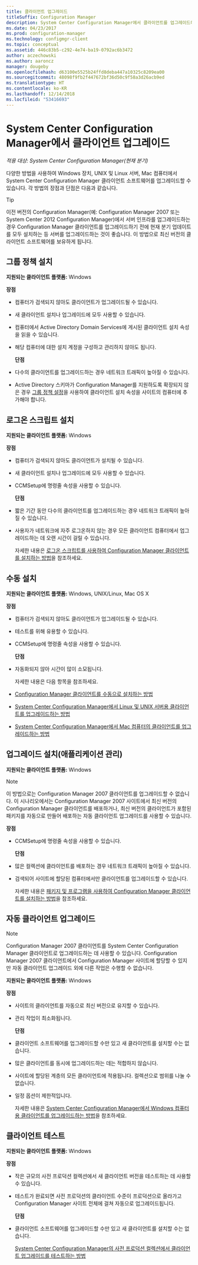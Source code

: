 ```yaml
---
title: 클라이언트 업그레이드
titleSuffix: Configuration Manager
description: System Center Configuration Manager에서 클라이언트를 업그레이드하는 방법에 대한 정보를 가져옵니다.
ms.date: 04/23/2017
ms.prod: configuration-manager
ms.technology: configmgr-client
ms.topic: conceptual
ms.assetid: 446c83b5-c292-4e74-ba19-0792ac6b3472
author: aczechowski
ms.author: aaroncz
manager: dougeby
ms.openlocfilehash: d63100e5525b24ffd8deba447a10325c8209ea00
ms.sourcegitcommit: 48098f9fb2f447672bf36d50c9f58a3d26acb9ed
ms.translationtype: HT
ms.contentlocale: ko-KR
ms.lasthandoff: 12/14/2018
ms.locfileid: "53416693"
---
```

# <a name="upgrade-clients-in-system-center-configuration-manager"></a>System Center Configuration Manager에서 클라이언트 업그레이드

*적용 대상: System Center Configuration Manager(현재 분기)*

다양한 방법을 사용하여 Windows 장치, UNIX 및 Linux 서버, Mac 컴퓨터에서 System Center Configuration Manager 클라이언트 소프트웨어를 업그레이드할 수 있습니다. 각 방법의 장점과 단점은 다음과 같습니다.  

> [!TIP]  
>  이전 버전의 Configuration Manager\(예: Configuration Manager 2007 또는 System Center 2012 Configuration Manager\)에서 서버 인프라를 업그레이드하는 경우 Configuration Manager 클라이언트를 업그레이드하기 전에 현재 분기 업데이트를 모두 설치하는 등 서버를 업그레이드하는 것이 좋습니다. 이 방법으로 최신 버전의 클라이언트 소프트웨어를 보유하게 됩니다.  

## <a name="group-policy-installation"></a>그룹 정책 설치  
 **지원되는 클라이언트 플랫폼:** Windows  

 **장점**  

- 컴퓨터가 검색되지 않아도 클라이언트가 업그레이드될 수 있습니다.  

- 새 클라이언트 설치나 업그레이드에 모두 사용할 수 있습니다.  

- 컴퓨터에서 Active Directory Domain Services에 게시된 클라이언트 설치 속성을 읽을 수 있습니다.  

- 해당 컴퓨터에 대한 설치 계정을 구성하고 관리하지 않아도 됩니다.  

  **단점**  

- 다수의 클라이언트를 업그레이드하는 경우 네트워크 트래픽이 높아질 수 있습니다.  

- Active Directory 스키마가 Configuration Manager를 지원하도록 확장되지 않은 경우 [그룹 정책 설정](../../../../core/clients/deploy/deploy-clients-to-windows-computers.md#BKMK_ClientGP)을 사용하여 클라이언트 설치 속성을 사이트의 컴퓨터에 추가해야 합니다.  


## <a name="logon-script-installation"></a>로그온 스크립트 설치  
 **지원되는 클라이언트 플랫폼:** Windows  

 **장점**  

- 컴퓨터가 검색되지 않아도 클라이언트가 설치될 수 있습니다.  

- 새 클라이언트 설치나 업그레이드에 모두 사용할 수 있습니다.  

- CCMSetup에 명령줄 속성을 사용할 수 있습니다.  

  **단점**  

- 짧은 기간 동안 다수의 클라이언트를 업그레이드하는 경우 네트워크 트래픽이 높아질 수 있습니다.  

- 사용자가 네트워크에 자주 로그온하지 않는 경우 모든 클라이언트 컴퓨터에서 업그레이드하는 데 오랜 시간이 걸릴 수 있습니다.  

  자세한 내용은 [로그온 스크립트를 사용하여 Configuration Manager 클라이언트를 설치하는 방법](../../../../core/clients/deploy/deploy-clients-to-windows-computers.md#BKMK_ClientLogonScript)을 참조하세요.  

## <a name="manual-installation"></a>수동 설치  
 **지원되는 클라이언트 플랫폼:** Windows, UNIX/Linux, Mac OS X  

 **장점**  

- 컴퓨터가 검색되지 않아도 클라이언트가 업그레이드될 수 있습니다.  

- 테스트를 위해 유용할 수 있습니다.  

- CCMSetup에 명령줄 속성을 사용할 수 있습니다.  

  **단점**  

- 자동화되지 않아 시간이 많이 소모됩니다.  

  자세한 내용은 다음 항목을 참조하세요.  

- [Configuration Manager 클라이언트를 수동으로 설치하는 방법](../../../../core/clients/deploy/deploy-clients-to-windows-computers.md#BKMK_Manual)  

- [System Center Configuration Manager에서 Linux 및 UNIX 서버용 클라이언트를 업그레이드하는 방법](../../../../core/clients/manage/upgrade/upgrade-clients-for-linux-and-unix-servers.md)  

- [System Center Configuration Manager에서 Mac 컴퓨터의 클라이언트를 업그레이드하는 방법](../../../../core/clients/manage/upgrade/upgrade-clients-on-mac-computers.md)  

## <a name="upgrade-installation-application-management"></a>업그레이드 설치(애플리케이션 관리)  
 **지원되는 클라이언트 플랫폼:** Windows  

> [!NOTE]  
>  이 방법으로는 Configuration Manager 2007 클라이언트를 업그레이드할 수 없습니다. 이 시나리오에서는 Configuration Manager 2007 사이트에서 최신 버전의 Configuration Manager 클라이언트를 배포하거나, 최신 버전의 클라이언트가 포함된 패키지를 자동으로 만들어 배포하는 자동 클라이언트 업그레이드를 사용할 수 있습니다.  

 **장점**  

- CCMSetup에 명령줄 속성을 사용할 수 있습니다.  

  **단점**  

- 많은 컬렉션에 클라이언트를 배포하는 경우 네트워크 트래픽이 높아질 수 있습니다.  

- 검색되어 사이트에 할당된 컴퓨터에서만 클라이언트를 업그레이드할 수 있습니다.  

  자세한 내용은 [패키지 및 프로그램을 사용하여 Configuration Manager 클라이언트를 설치하는 방법](../../../../core/clients/deploy/deploy-clients-to-windows-computers.md#BKMK_ClientApp)을 참조하세요.  

## <a name="automatic-client-upgrade"></a>자동 클라이언트 업그레이드  

> [!NOTE]  
>  Configuration Manager 2007 클라이언트를 System Center Configuration Manager 클라이언트로 업그레이드하는 데 사용할 수 있습니다. Configuration Manager 2007 클라이언트에서 Configuration Manager 사이트에 할당할 수 있지만 자동 클라이언트 업그레이드 외에 다른 작업은 수행할 수 없습니다.  

 **지원되는 클라이언트 플랫폼:** Windows  

 **장점**  

- 사이트의 클라이언트를 자동으로 최신 버전으로 유지할 수 있습니다.  

- 관리 작업이 최소화됩니다.  

  **단점**  

- 클라이언트 소프트웨어를 업그레이드할 수만 있고 새 클라이언트를 설치할 수는 없습니다.  

- 많은 클라이언트를 동시에 업그레이드하는 데는 적합하지 않습니다.  

- 사이트에 할당된 계층의 모든 클라이언트에 적용됩니다. 컬렉션으로 범위를 나눌 수 없습니다.  

- 일정 옵션이 제한적입니다.  

  자세한 내용은 [System Center Configuration Manager에서 Windows 컴퓨터용 클라이언트를 업그레이드하는 방법](../../../../core/clients/manage/upgrade/upgrade-clients-for-windows-computers.md)을 참조하세요.  

## <a name="client-testing"></a>클라이언트 테스트  
 **지원되는 클라이언트 플랫폼:** Windows  

 **장점**  

- 작은 규모의 사전 프로덕션 컬렉션에서 새 클라이언트 버전을 테스트하는 데 사용할 수 있습니다.  

- 테스트가 완료되면 사전 프로덕션의 클라이언트 수준이 프로덕션으로 올라가고 Configuration Manager 사이트 전체에 걸쳐 자동으로 업그레이드됩니다.  

  **단점**  

- 클라이언트 소프트웨어를 업그레이드할 수만 있고 새 클라이언트를 설치할 수는 없습니다.  

  [System Center Configuration Manager의 사전 프로덕션 컬렉션에서 클라이언트 업그레이드를 테스트하는 방법](../../../../core/clients/manage/upgrade/test-client-upgrades.md)  
